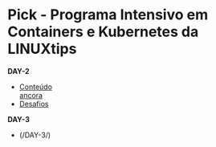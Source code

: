 # Pick - Programa Intensivo em Containers e Kubernetes da LINUXtips


**DAY-2**  
- [Conteúdo](/Days/day-2/README.md)   
  [ancora](/Days/day-2/README.md#ancora) 
- [Desafios](/Days/desafio/README.md)  

**DAY-3**  
- (/DAY-3/)  
